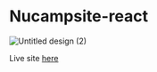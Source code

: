 # Nucampsite-react

![Untitled design (2)](https://github.com/eunikehp/nucampsite-react/assets/104567399/123eeaa5-783b-4f72-b2b2-aee6d66c93ba)

Live site [here](https://react-deploy-test-415812.web.app/) 
